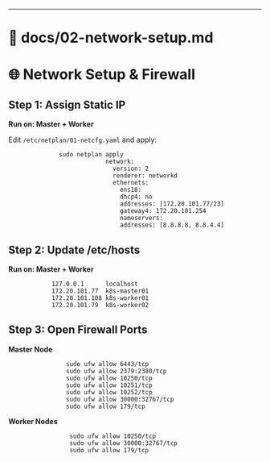 
---

# 📄 docs/02-network-setup.md


# 🌐 Network Setup & Firewall

## Step 1: Assign Static IP  
**Run on: Master + Worker**

Edit `/etc/netplan/01-netcfg.yaml` and apply:


                  sudo netplan apply
                               network:
                                 version: 2
                                 renderer: networkd
                                 ethernets:
                                   ens18:
                                   dhcp4: no
                                   addresses: [172.20.101.77/23]
                                   gateway4: 172.20.101.254
                                   nameservers:
                                   addresses: [8.8.8.8, 8.8.4.4]

## Step 2: Update /etc/hosts

**Run on: Master + Worker**
 
                127.0.0.1      localhost
                172.20.101.77  k8s-master01
                172.20.101.108 k8s-worker01
                172.20.101.79  k8s-worker02


## Step 3: Open Firewall Ports
**Master Node** 

                    sudo ufw allow 6443/tcp
                    sudo ufw allow 2379:2380/tcp
                    sudo ufw allow 10250/tcp
                    sudo ufw allow 10251/tcp
                    sudo ufw allow 10252/tcp
                    sudo ufw allow 30000:32767/tcp
                    sudo ufw allow 179/tcp
**Worker Nodes** 

                     sudo ufw allow 10250/tcp
                     sudo ufw allow 30000:32767/tcp
                     sudo ufw allow 179/tcp
                     
